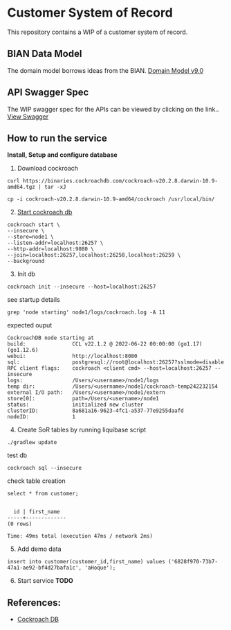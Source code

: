 # Customer System of Record
This repository contains a WIP of a customer system of record.  

## BIAN Data Model
The domain model borrows ideas from the BIAN.
[Domain Model v9.0](https://bian.org/servicelandscape-9-0/views/view_38585.html)

## API Swagger Spec
The WIP swagger spec for the APIs can be viewed by clicking on the link..
[View Swagger](https://petstore.swagger.io/?url=https://raw.githubusercontent.com/ahoqueali/customer-system-of-record/master/open-api/customer-system-of-record.yml)

## How to run the service

**Install, Setup and configure database**
1. Download cockroach
```shell
curl https://binaries.cockroachdb.com/cockroach-v20.2.8.darwin-10.9-amd64.tgz | tar -xJ
```

```shell
cp -i cockroach-v20.2.8.darwin-10.9-amd64/cockroach /usr/local/bin/
```

2. [Start cockroach db](https://www.cockroachlabs.com/docs/stable/start-a-local-cluster.html)

```shell
cockroach start \
--insecure \
--store=node1 \
--listen-addr=localhost:26257 \
--http-addr=localhost:9080 \
--join=localhost:26257,localhost:26258,localhost:26259 \
--background

```

3. Init db

```shell
cockroach init --insecure --host=localhost:26257

```

see startup details

```shell
grep 'node starting' node1/logs/cockroach.log -A 11

```
expected ouput

```shell
CockroachDB node starting at 
build:               CCL v22.1.2 @ 2022-06-22 00:00:00 (go1.17) (go1.12.6)
webui:               http://localhost:8080
sql:                 postgresql://root@localhost:26257?sslmode=disable
RPC client flags:    cockroach <client cmd> --host=localhost:26257 --insecure
logs:                /Users/<username>/node1/logs
temp dir:            /Users/<username>/node1/cockroach-temp242232154
external I/O path:   /Users/<username>/node1/extern
store[0]:            path=/Users/<username>/node1
status:              initialized new cluster
clusterID:           8a681a16-9623-4fc1-a537-77e9255daafd
nodeID:              1
```
4. Create SoR tables by running liquibase script
```shell
./gradlew update
```
test db
```shell
cockroach sql --insecure
```
check table creation
```shell
select * from customer;
```

```shell

  id | first_name
-----+-------------
(0 rows)

Time: 49ms total (execution 47ms / network 2ms)

```

5. Add demo data
```shell
insert into customer(customer_id,first_name) values ('6828f970-73b7-47a1-ae92-bf4d27bafa1c', 'aHoque');

```

6. Start service
**TODO**


## References:
* [Cockroach DB](https://www.cockroachlabs.com/docs/stable/create-table.html#create-a-table-with-a-foreign-key-constraint
  )